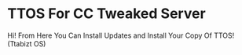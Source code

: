 # TTOS For CC Tweaked Server

Hi! From Here You Can Install Updates and Install Your Copy Of TTOS! (Ttabizt OS)
